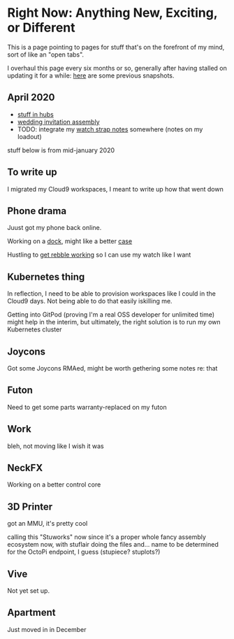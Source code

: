 # Right Now: Anything New, Exciting, or Different

This is a page pointing to pages for stuff that's on the forefront of my mind, sort of like an "open tabs".

I overhaul this page every six months or so, generally after having stalled on updating it for a while: [here](36b6c0cc-cae0-4ff2-acdd-f3be5a157ef1.md) are some previous snapshots.

## April 2020

- [stuff in hubs](f1e12729-0d16-49fe-a47d-17571fe7104d.md)
- [wedding invitation assembly](2f5bbc55-a141-4d52-a394-9064a6913f1f.md)
- TODO: integrate my [watch strap notes](b194cbe8-90c1-4a0c-8996-8bbcb6fce221.md) somewhere (notes on my loadout)

stuff below is from mid-january 2020

## To write up

I migrated my Cloud9 workspaces, I meant to write up how that went down

## Phone drama

Juust got my phone back online.

Working on a [dock](c35f78b3-9cbb-4f26-ae38-fd4321589947.md), might like a better [case](1dfa9859-4254-40bc-809f-d338214d1e43.md)

Hustling to [get rebble working](06aac3c2-23fd-4c45-8ec4-8d02e245411e.md) so I can use my watch like I want

## Kubernetes thing

In reflection, I need to be able to provision workspaces like I could in the Cloud9 days. Not being able to do that easily iskilling me.

Getting into GitPod (proving I'm a real OSS developer for unlimited time) might help in the interim, but ultimately, the right solution is to run my own Kubernetes cluster

## Joycons

Got some Joycons RMAed, might be worth gethering some notes re: that

## Futon

Need to get some parts warranty-replaced on my futon

## Work

bleh, not moving like I wish it was

## NeckFX

Working on a better control core

## 3D Printer

got an MMU, it's pretty cool

calling this "Stuworks" now since it's a proper whole fancy assembly ecosystem now, with stuflair doing the files and... name to be determined for the OctoPi endpoint, I guess (stupiece? stuplots?)

## Vive

Not yet set up.

## Apartment

Just moved in in December

